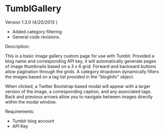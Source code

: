 TumblGallery
============
Version 1.3.0
(4/20/2013 )

- Added category filtering
- General code revisions.

Description:

This is a basic image gallery custom page for use with Tumblr. Provided a blog name and corresponding API key, it will automatically generate pages of image thumbnails based on a 3 x 6 grid. Forward and backward buttons allow pagination through the grids. A category dropdown dynamically filters the images based on a tag list provided in the "blogInfo" object.

When clicked, a Twitter Bootstrap based modal will appear with a larger version of the image, a corresponding caption, and any associated tags. Back and previous arrows allow you to navigate between images directly within the modal window.

Requirements:

- Tumblr blog account
- API Key

